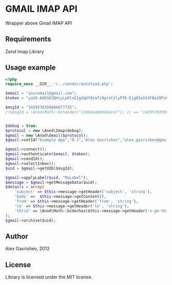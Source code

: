 GMAIL IMAP API
=============================

Wrapper above Gmail IMAP API

## Requirements

Zend Imap Library

## Usage example

```php
<?php
require_once __DIR__.'/../vendor/autoload.php';

$email = "youremail@gmail.com";
$token = "ya29.AHES6ZQHcyLp0lxEIgdqUf0zaTi9grxCXlyPT6-Ejg85wSSXFBa28Pvh";

$msgId = "1429570359846677735";  
//$msgId = \Anod\Math::bchexdec("13d6daab0816ace7"); // == "1429570359846677735"


$debug = true;
$protocol = new \Anod\Imap(debug);
$gmail = new \Anod\Gmail($protocol);
$gmail->setId("Example App","0.1","Alex Gavrishev","alex.gavrishev@gmail.com");

$gmail->connect();
$gmail->authenticate($email, $token);
$gmail->sendId();
$gmail->selectInbox();
$uid = $gmail->getUID($msgId);

$gmail->applyLabel($uid, "MyLabel");
$message = $gmail->getMessageData($uid);
$details = array(
	'subject' => $this->message->getHeader('subject', 'string'),
	'body' =>  $this->message->getContent(),
	'from' => $this->message->getHeader('from', 'string'),
	'to' => $this->message->getHeader('to', 'string'),
	'thrid' => \Anod\Math::bcdechex($this->message->getHeader('x-gm-thrid', 'string'))
);
$gmail->archive($uid);


```

## Author

Alex Gavrishev, 2013

## License

Library is licensed under the MIT license.